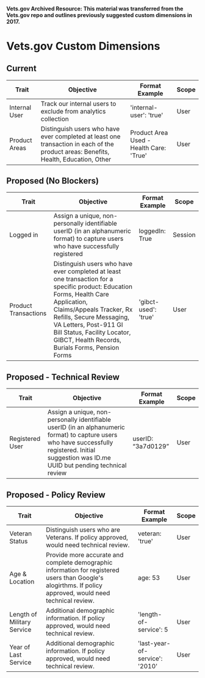 #### Vets.gov Archived Resource: This material was transferred from the Vets.gov repo and outlines previously suggested custom dimensions in 2017.

# Vets.gov Custom Dimensions

## Current

|Trait | Objective | Format Example | Scope |
|--|--|--|--|
|Internal User| Track our internal users to exclude from analytics collection | 'internal-user': 'true' | User |
| Product Areas |  Distinguish users who have ever completed at least one transaction in each of the product areas: Benefits, Health, Education, Other | Product Area Used - Health Care: 'True' | User |

## Proposed (No Blockers)

|Trait | Objective | Format Example | Scope |
|--|--|--|--|
| Logged in | Assign a unique, non-personally identifiable userID (in an alphanumeric format) to capture users who have successfully registered | loggedIn: True | Session |
| Product Transactions |  Distinguish users who have ever completed at least one transaction for a specific product: Education Forms, Health Care Application, Claims/Appeals Tracker, Rx Refills, Secure Messaging, VA Letters, Post-911 GI Bill Status, Facility Locator, GIBCT, Health Records, Burials Forms, Pension Forms | 'gibct-used': 'true' | User |

## Proposed - Technical Review

|Trait | Objective | Format Example | Scope |
|--|--|--|--|
| Registered User | Assign a unique, non-personally identifiable userID (in an alphanumeric format) to capture users who have successfully registered. Initial suggestion was ID.me UUID but pending technical review | userID: “3a7d0129” | User |

## Proposed - Policy Review

|Trait | Objective | Format Example | Scope |
|--|--|--|--|
| Veteran Status | Distinguish users who are Veterans. If policy approved, would need technical review. | veteran: 'true' | User |
| Age & Location | Provide more accurate and complete demographic information for registered users than Google's alogirthms. If policy approved, would need technical review. | age: 53 | User |
| Length of Military Service | Additional demographic information. If policy approved, would need technical review. | 'length-of-service': 5 | User |
| Year of Last Service | Additional demographic information. If policy approved, would need technical review. | 'last-year-of-service': '2010' | User |
